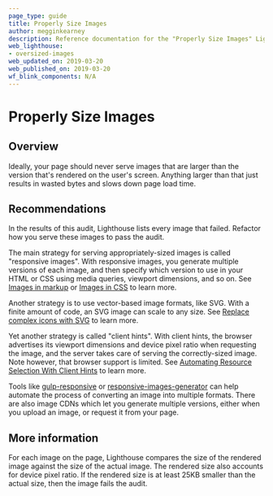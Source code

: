 ```yaml
---
page_type: guide
title: Properly Size Images
author: megginkearney
description: Reference documentation for the "Properly Size Images" Lighthouse audit.
web_lighthouse:
- oversized-images
web_updated_on: 2019-03-20
web_published_on: 2019-03-20
wf_blink_components: N/A
---
```


# Properly Size Images

## Overview

Ideally, your page should never serve images that are larger than the
version that's rendered on the user's screen. Anything larger than that
just results in wasted bytes and slows down page load time.

## Recommendations

In the results of this audit, Lighthouse lists every image that failed.
Refactor how you serve these images to pass the audit.

The main strategy for serving appropriately-sized images is called
"responsive images". With responsive images, you generate multiple versions
of each image, and then specify which version to use in your HTML or CSS using
media queries, viewport dimensions, and so on. See [Images in markup][iim]
or [Images in CSS][iic] to learn more.

[iim]: /web/fundamentals/design-and-ux/responsive/images#images_in_markup
[iic]: /web/fundamentals/design-and-ux/responsive/images#images_in_css

Another strategy is to use vector-based image formats, like SVG. With a
finite amount of code, an SVG image can scale to any size. See [Replace
complex icons with SVG][svg] to learn more.

[svg]: /web/fundamentals/design-and-ux/responsive/images#replace_complex_icons_with_svg

Yet another strategy is called "client hints". With client hints, the browser
advertises its viewport dimensions and device pixel ratio when requesting
the image, and the server takes care of serving the correctly-sized image.
Note however, that browser support is limited. See [Automating Resource
Selection With Client Hints][ch] to learn more.

[ch]: /web/updates/2015/09/automating-resource-selection-with-client-hints

Tools like [gulp-responsive][gr] or [responsive-images-generator][rig] can
help automate the process of converting an image into multiple formats.
There are also image CDNs which let you generate multiple versions, either
when you upload an image, or request it from your page.

[gr]: https://www.npmjs.com/package/gulp-responsive
[rig]: https://www.npmjs.com/package/responsive-images-generator

## More information

For each image on the page, Lighthouse compares the size of the rendered image
against the size of the actual image. The rendered size also accounts
for device pixel ratio. If the rendered size is at least 25KB smaller than
the actual size, then the image fails the audit.
